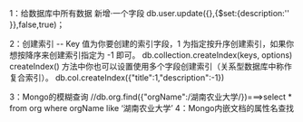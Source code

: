 1：给数据库中所有数据 新增·一个字段
db.user.update({},{$set:{description:'' }},false,true)；

2：创建索引 -- Key 值为你要创建的索引字段，1 为指定按升序创建索引，如果你想按降序来创建索引指定为 -1 即可。
db.collection.createIndex(keys, options) createIndex() 方法中你也可以设置使用多个字段创建索引（关系型数据库中称作复合索引）。 db.col.createIndex({"title":1,"description":-1})

3：Mongo的模糊查询 //db.org.find({"orgName":/湖南农业大学/})===>select * from org where orgName like ‘湖南农业大学’
4：Mongo内嵌文档的属性名查找